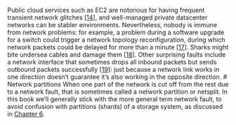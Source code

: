 
Public cloud services such as EC2 are notorious for having frequent transient network glitches
[[14](ch08.html#Bailis2014jx)], and well-managed private datacenter
networks can be stabler environments. Nevertheless, nobody is immune from network problems: for
example, a problem during a software upgrade for a switch could trigger a network topology
reconfiguration, during which network packets could be delayed for more than a minute
[[17](ch08.html#Imbriaco2012tx_ch8)]. Sharks might bite undersea cables and damage them
[[18](ch08.html#Oremus2014ty)].
Other surprising faults include a network interface that sometimes drops all inbound packets but
sends outbound packets successfully [[19](ch08.html#Donges2012tt)]:
just because a network link works in one direction doesn’t guarantee it’s also working in the
opposite direction. # Network partitions 
When one part of the network is cut off from the rest due to a network fault, that is sometimes
called a network partition or netsplit. In this book we’ll generally stick with the more general term
network fault, to avoid confusion with partitions (shards) of a storage system, as discussed in
[Chapter 6](ch06.html#ch_partitioning).
